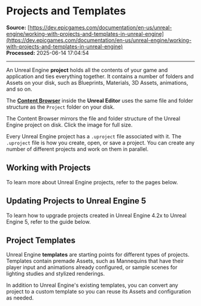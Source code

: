 # Projects and Templates

**Source:** [https://dev.epicgames.com/documentation/en-us/unreal-engine/working-with-projects-and-templates-in-unreal-engine](https://dev.epicgames.com/documentation/en-us/unreal-engine/working-with-projects-and-templates-in-unreal-engine)  
**Processed:** 2025-06-14 17:04:54

---

An Unreal Engine **project** holds all the contents of your game and application and ties everything together. It contains a number of folders and Assets on your disk, such as Blueprints, Materials, 3D Assets, animations, and so on.

The [**Content Browser**](/documentation/en-us/unreal-engine/content-browser-in-unreal-engine) inside the **Unreal Editor** uses the same file and folder structure as the `Project` folder on your disk.

The Content Browser mirrors the file and folder structure of the Unreal Engine project on disk. Click the image for full size.

Every Unreal Engine project has a `.uproject` file associated with it. The `.uproject` file is how you create, open, or save a project. You can create any number of different projects and work on them in parallel.

## Working with Projects

To learn more about Unreal Engine projects, refer to the pages below.

## Updating Projects to Unreal Engine 5

To learn how to upgrade projects created in Unreal Engine 4.2x to Unreal Engine 5, refer to the guide below.

## Project Templates

Unreal Engine **templates** are starting points for different types of projects. Templates contain premade Assets, such as Mannequins that have their player input and animations already configured, or sample scenes for lighting studies and stylized renderings.

In addition to Unreal Engine's existing templates, you can convert any project to a custom template so you can reuse its Assets and configuration as needed.